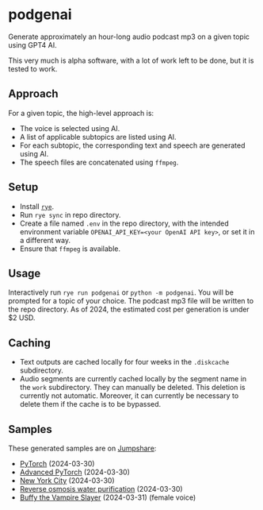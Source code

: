 # podgenai
Generate approximately an hour-long audio podcast mp3 on a given topic using GPT4 AI.

This very much is alpha software, with a lot of work left to be done, but it is tested to work.

## Approach
For a given topic, the high-level approach is:
* The voice is selected using AI.
* A list of applicable subtopics are listed using AI.
* For each subtopic, the corresponding text and speech are generated using AI.
* The speech files are concatenated using `ffmpeg`.

## Setup
* Install [`rye`](https://rye-up.com/).
* Run `rye sync` in repo directory.
* Create a file named `.env` in the repo directory, with the intended environment variable `OPENAI_API_KEY=<your OpenAI API key>`, or set it in a different way.
* Ensure that `ffmpeg` is available.

## Usage
Interactively run `rye run podgenai` or `python -m podgenai`. You will be prompted for a topic of your choice.
The podcast mp3 file will be written to the repo directory. As of 2024, the estimated cost per generation is under $2 USD.

## Caching
* Text outputs are cached locally for four weeks in the `.diskcache` subdirectory.
* Audio segments are currently cached locally by the segment name in the `work` subdirectory. They can manually be deleted. This deletion is currently not automatic. Moreover, it can currently be necessary to delete them if the cache is to be bypassed.

## Samples
These generated samples are on [Jumpshare](https://jumpshare.com/file-sharing/mp3):
* [PyTorch](https://jmp.sh/pUNi9R3a) (2024-03-30)
* [Advanced PyTorch](https://jmp.sh/LhwtgxJK) (2024-03-30)
* [New York City](https://jmp.sh/PCNVwdJ4) (2024-03-30)
* [Reverse osmosis water purification](https://jmp.sh/PJj7Ti9z) (2024-03-30)
* [Buffy the Vampire Slayer](https://jmp.sh/LnHdU6ic) (2024-03-31) (female voice)